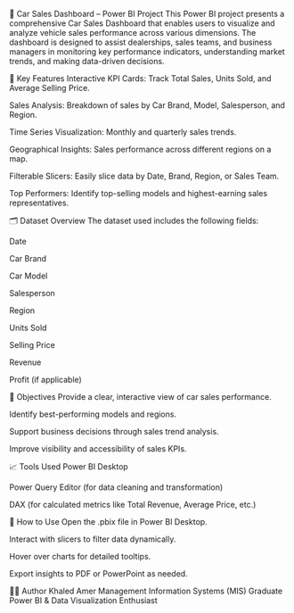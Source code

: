 🚗 Car Sales Dashboard – Power BI Project
This Power BI project presents a comprehensive Car Sales Dashboard that enables users to visualize and analyze vehicle sales performance across various dimensions. The dashboard is designed to assist dealerships, sales teams, and business managers in monitoring key performance indicators, understanding market trends, and making data-driven decisions.

📌 Key Features
Interactive KPI Cards: Track Total Sales, Units Sold, and Average Selling Price.

Sales Analysis: Breakdown of sales by Car Brand, Model, Salesperson, and Region.

Time Series Visualization: Monthly and quarterly sales trends.

Geographical Insights: Sales performance across different regions on a map.

Filterable Slicers: Easily slice data by Date, Brand, Region, or Sales Team.

Top Performers: Identify top-selling models and highest-earning sales representatives.

🗂️ Dataset Overview
The dataset used includes the following fields:

Date

Car Brand

Car Model

Salesperson

Region

Units Sold

Selling Price

Revenue

Profit (if applicable)

🎯 Objectives
Provide a clear, interactive view of car sales performance.

Identify best-performing models and regions.

Support business decisions through sales trend analysis.

Improve visibility and accessibility of sales KPIs.

📈 Tools Used
Power BI Desktop

Power Query Editor (for data cleaning and transformation)

DAX (for calculated metrics like Total Revenue, Average Price, etc.)

📎 How to Use
Open the .pbix file in Power BI Desktop.

Interact with slicers to filter data dynamically.

Hover over charts for detailed tooltips.

Export insights to PDF or PowerPoint as needed.

👨‍💻 Author
Khaled Amer
Management Information Systems (MIS) Graduate
Power BI & Data Visualization Enthusiast
